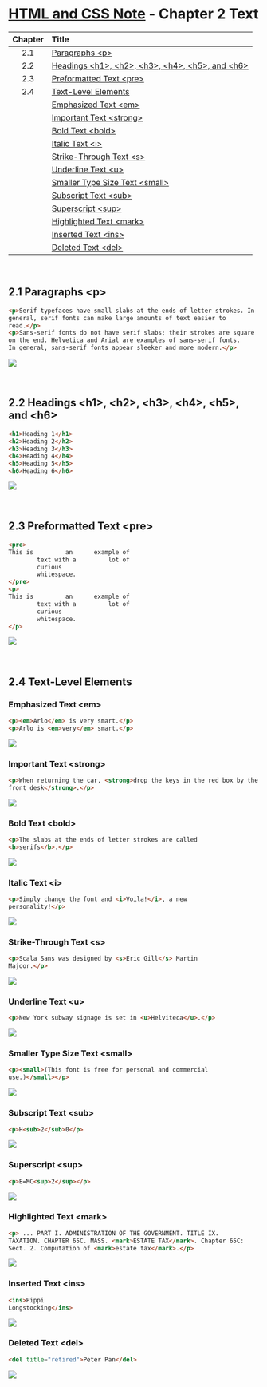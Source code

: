 # [HTML and CSS Note](../../README.md) - Chapter 2 Text
| Chapter | Title |
| :-: | :- |
| 2.1 | [Paragraphs \<p>](#21-paragraphs-p) |
| 2.2 | [Headings \<h1>, \<h2>, \<h3>, \<h4>, \<h5>, and \<h6>](#22-headings-h1-h2-h3-h4-h5-and-h6) |
| 2.3 | [Preformatted Text \<pre>](#23-preformatted-text-pre) |
| 2.4 | [Text-Level Elements](#24-text-level-elements) |
|  | [Emphasized Text \<em>](#emphasized-text-em) |
|  | [Important Text \<strong>](#important-text-strong) |
|  | [Bold Text \<bold>](#bold-text-bold) |
|  | [Italic Text \<i>](#italic-text-i) |
|  | [Strike-Through Text \<s>](#strike-through-text-s) |
|  | [Underline Text \<u>](#underline-text-u) |
|  | [Smaller Type Size Text \<small>](#smaller-type-size-text-small) |
|  | [Subscript Text \<sub>](#subscript-text-sub) |
|  | [Superscript \<sup>](#superscript-sup) |
|  | [Highlighted Text \<mark>](#highlighted-text-mark) |
|  | [Inserted Text \<ins>](#inserted-text-ins) |
|  | [Deleted Text \<del>](#deleted-text-del) |

<br>

## 2.1 Paragraphs \<p>
```html
<p>Serif typefaces have small slabs at the ends of letter strokes. In
general, serif fonts can make large amounts of text easier to
read.</p>
<p>Sans-serif fonts do not have serif slabs; their strokes are square
on the end. Helvetica and Arial are examples of sans-serif fonts.
In general, sans-serif fonts appear sleeker and more modern.</p>
```
![](../../images/Part-I/image-2-1.PNG)

<br>

## 2.2 Headings \<h1>, \<h2>, \<h3>, \<h4>, \<h5>, and \<h6>
```html
<h1>Heading 1</h1>
<h2>Heading 2</h2>
<h3>Heading 3</h3>
<h4>Heading 4</h4>
<h5>Heading 5</h5>
<h6>Heading 6</h6>
```
![](../../images/Part-I/image-2-2.PNG)

<br>

## 2.3 Preformatted Text \<pre>
```html
<pre>
This is         an      example of
        text with a         lot of
        curious
        whitespace.
</pre>
<p>
This is         an      example of
        text with a         lot of
        curious
        whitespace.
</p>
```
![](../../images/Part-I/image-2-3.PNG)

<br>

## 2.4 Text-Level Elements
### Emphasized Text \<em>
```html
<p><em>Arlo</em> is very smart.</p>
<p>Arlo is <em>very</em> smart.</p>
```
![](../../images/Part-I/image-2-4.PNG)

### Important Text \<strong>
```html
<p>When returning the car, <strong>drop the keys in the red box by the
front desk</strong>.</p>
```
![](../../images/Part-I/image-2-5.PNG)

### Bold Text \<bold>
```html
<p>The slabs at the ends of letter strokes are called
<b>serifs</b>.</p>
```
![](../../images/Part-I/image-2-6.PNG)

### Italic Text \<i>
```html
<p>Simply change the font and <i>Voila!</i>, a new
personality!</p>
```
![](../../images/Part-I/image-2-7.PNG)

### Strike-Through Text \<s>
```html
<p>Scala Sans was designed by <s>Eric Gill</s> Martin
Majoor.</p>
```
![](../../images/Part-I/image-2-8.PNG)

### Underline Text \<u>
```html
<p>New York subway signage is set in <u>Helviteca</u>.</p>
```
![](../../images/Part-I/image-2-9.PNG)

### Smaller Type Size Text \<small>
```html
<p><small>(This font is free for personal and commercial
use.)</small></p>
```
![](../../images/Part-I/image-2-10.PNG)

### Subscript Text \<sub>
```html
<p>H<sub>2</sub>0</p>
```
![](../../images/Part-I/image-2-11.PNG)

### Superscript \<sup>
```html
<p>E=MC<sup>2</sup></p>
```
![](../../images/Part-I/image-2-12.PNG)

### Highlighted Text \<mark>
```html
<p> ... PART I. ADMINISTRATION OF THE GOVERNMENT. TITLE IX.
TAXATION. CHAPTER 65C. MASS. <mark>ESTATE TAX</mark>. Chapter 65C:
Sect. 2. Computation of <mark>estate tax</mark>.</p>
```
![](../../images/Part-I/image-2-13.PNG)

### Inserted Text \<ins>
```html
<ins>Pippi
Longstocking</ins>
```
![](../../images/Part-I/image-2-14.PNG)

### Deleted Text \<del>
```html
<del title="retired">Peter Pan</del>
```
![](../../images/Part-I/image-2-15.PNG)

<br>
